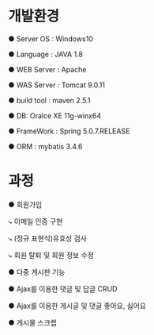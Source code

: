 # 개발환경
● Server OS : Windows10

● Language : JAVA 1.8

● WEB Server : Apache 

● WAS Server : Tomcat 9.0.11

● build tool : maven 2.5.1

● DB: Oralce XE 11g-winx64

● FrameWork : Spring 5.0.7.RELEASE

● ORM : mybatis 3.4.6

# 과정
● 회원가입

⤷ 이메일 인증 구현

⤷ (정규 표현식)유효성 검사

⤷ 회원 탈퇴 및 회원 정보 수정

● 다중 게시판 기능

● Ajax를 이용한 댓글 및 답글 CRUD

● Ajax를 이용한 게시글 및 댓글 좋아요, 싫어요

● 게시물 스크랩

